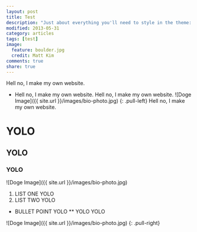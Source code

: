 ```yaml
---
layout: post
title: Test
description: "Just about everything you'll need to style in the theme: headings, paragraphs, blockquotes, tables, code blocks, and more."
modified: 2013-05-31
category: articles
tags: [test]
image:
  feature: boulder.jpg
  credit: Matt Kim
comments: true
share: true
---
```

Hell no, I make my own website.
* Hell no, I make my own website.
Hell no, I make my own website.
![Doge Image]({{ site.url }}/images/bio-photo.jpg)
{: .pull-left}
Hell no, I make my own website.
# YOLO

## YOLO

### YOLO

![Doge Image]({{ site.url }}/images/bio-photo.jpg)

1. LIST ONE YOLO 
2. LIST TWO YOLO

* BULLET POINT YOLO
** YOLO YOLO

![Doge Image]({{ site.url }}/images/bio-photo.jpg)
{: .pull-right}


